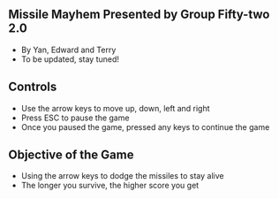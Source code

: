## Missile Mayhem Presented by Group Fifty-two 2.0
- By Yan, Edward and Terry
- To be updated, stay tuned!

## Controls
- Use the arrow keys to move up, down, left and right
- Press ESC to pause the game
- Once you paused the game, pressed any keys to continue the game

## Objective of the Game
- Using the arrow keys to dodge the missiles to stay alive
- The longer you survive, the higher score you get
